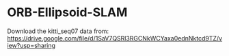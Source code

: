 # ORB-Ellipsoid-SLAM

Download the kitti_seq07 data from: https://drive.google.com/file/d/1SaV7QSRl3RGCNkWCYaxa0ednNktcd9TZ/view?usp=sharing

